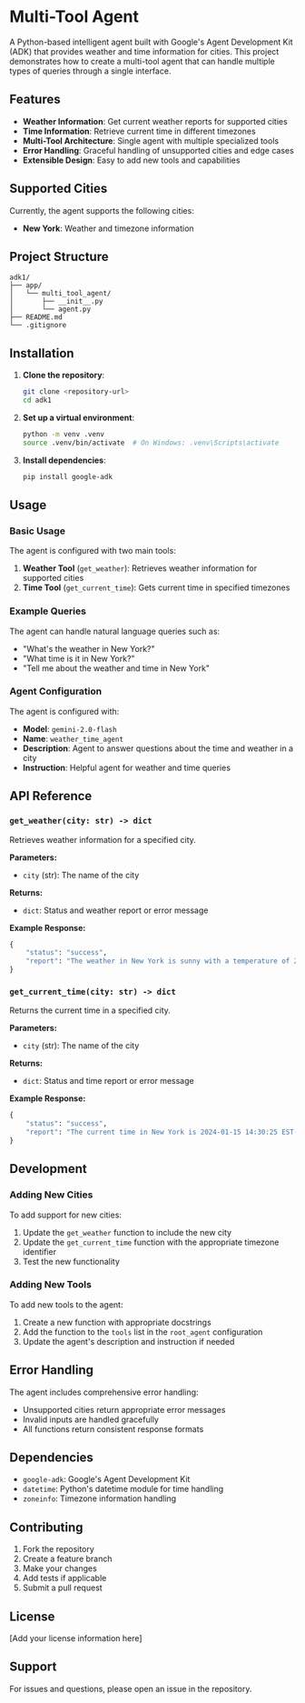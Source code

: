 # Multi-Tool Agent

A Python-based intelligent agent built with Google's Agent Development Kit (ADK) that provides weather and time information for cities. This project demonstrates how to create a multi-tool agent that can handle multiple types of queries through a single interface.

## Features

- **Weather Information**: Get current weather reports for supported cities
- **Time Information**: Retrieve current time in different timezones
- **Multi-Tool Architecture**: Single agent with multiple specialized tools
- **Error Handling**: Graceful handling of unsupported cities and edge cases
- **Extensible Design**: Easy to add new tools and capabilities

## Supported Cities

Currently, the agent supports the following cities:
- **New York**: Weather and timezone information

## Project Structure

```
adk1/
├── app/
│   └── multi_tool_agent/
│       ├── __init__.py
│       └── agent.py
├── README.md
└── .gitignore
```

## Installation

1. **Clone the repository**:
   ```bash
   git clone <repository-url>
   cd adk1
   ```

2. **Set up a virtual environment**:
   ```bash
   python -m venv .venv
   source .venv/bin/activate  # On Windows: .venv\Scripts\activate
   ```

3. **Install dependencies**:
   ```bash
   pip install google-adk
   ```

## Usage

### Basic Usage

The agent is configured with two main tools:

1. **Weather Tool** (`get_weather`): Retrieves weather information for supported cities
2. **Time Tool** (`get_current_time`): Gets current time in specified timezones

### Example Queries

The agent can handle natural language queries such as:
- "What's the weather in New York?"
- "What time is it in New York?"
- "Tell me about the weather and time in New York"

### Agent Configuration

The agent is configured with:
- **Model**: `gemini-2.0-flash`
- **Name**: `weather_time_agent`
- **Description**: Agent to answer questions about the time and weather in a city
- **Instruction**: Helpful agent for weather and time queries

## API Reference

### `get_weather(city: str) -> dict`

Retrieves weather information for a specified city.

**Parameters:**
- `city` (str): The name of the city

**Returns:**
- `dict`: Status and weather report or error message

**Example Response:**
```python
{
    "status": "success",
    "report": "The weather in New York is sunny with a temperature of 25 degrees Celsius (77 degrees Fahrenheit)."
}
```

### `get_current_time(city: str) -> dict`

Returns the current time in a specified city.

**Parameters:**
- `city` (str): The name of the city

**Returns:**
- `dict`: Status and time report or error message

**Example Response:**
```python
{
    "status": "success", 
    "report": "The current time in New York is 2024-01-15 14:30:25 EST-0500"
}
```

## Development

### Adding New Cities

To add support for new cities:

1. Update the `get_weather` function to include the new city
2. Update the `get_current_time` function with the appropriate timezone identifier
3. Test the new functionality

### Adding New Tools

To add new tools to the agent:

1. Create a new function with appropriate docstrings
2. Add the function to the `tools` list in the `root_agent` configuration
3. Update the agent's description and instruction if needed

## Error Handling

The agent includes comprehensive error handling:
- Unsupported cities return appropriate error messages
- Invalid inputs are handled gracefully
- All functions return consistent response formats

## Dependencies

- `google-adk`: Google's Agent Development Kit
- `datetime`: Python's datetime module for time handling
- `zoneinfo`: Timezone information handling

## Contributing

1. Fork the repository
2. Create a feature branch
3. Make your changes
4. Add tests if applicable
5. Submit a pull request

## License

[Add your license information here]

## Support

For issues and questions, please open an issue in the repository.
